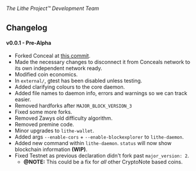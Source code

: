 ###### The Lithe Project&trade; Development Team

## Changelog

#### v0.0.1 - Pre-Alpha
- Forked Conceal at [this commit](https://github.com/ConcealNetwork/conceal-core/commit/6c07dbd781deed8d6e49fe98abac5e8175650321).
- Made the necessary changes to disconnect it from Conceals network to its own independent network ready.
- Modified coin economics.
- In `external/`, gtest has been disabled unless testing.
- Added clarifying colours to the core daemon.
- Added file names to daemon info, errors and warnings so we can track easier.
- Removed hardforks after `MAJOR_BLOCK_VERSION_3`
- Fixed some more forks.
- Removed Zawys old difficulty algorithm.
- Removed premine code.
- Minor upgrades to `lithe-wallet`.
- Added args `--enable-cors` + `--enable-blockexplorer` to `lithe-daemon`.
- Added new command within `lithe-daemon`. `status` will now show blockchain information **(WIP)**.
- Fixed Testnet as previous declaration didn't fork past `major_version: 2`.
  - **@NOTE:** This could be a fix for *all* other CryptoNote based coins. 
